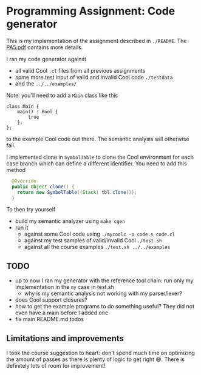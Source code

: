 # Programming Assignment: Code generator

This is my implementation of the assignment described in `./README`. The
[PA5.pdf](https://web.stanford.edu/class/cs143/handouts/PA4.pdf) contains more details.

I ran my code generator against

* all valid Cool `.cl` files from all previous assignments
* some more test input of valid and invalid Cool code `./testdata`
* and the `../../examples/`

Note: you'll need to add a `Main` class like this

```cool
class Main {
	main() : Bool {
		true
	};
};
```

to the example Cool code out there. The semantic analysis will otherwise fail.

I implemented clone in `SymbolTable` to clone the Cool environment for each case branch which
can define a different identifier. You need to add this method

```java
  @Override
  public Object clone() {
    return new SymbolTable((Stack) tbl.clone());
  }
```

To then try yourself

* build my semantic analyzer using `make cgen`
* run it
  * against some Cool code using `./mycoolc -o code.s code.cl`
  * against my test samples of valid/invalid Cool `./test.sh`
  * against all the course examples `./test.sh ../../examples`

## TODO

* up to now I ran my generator with the reference tool chain: run only my implementation in the `my`
case in test.sh
  * why is my semantic analysis not working with my parser/lexer?
* does Cool support closures?
* how to get the example programs to do something useful? They did not even have a main before I
added one
* fix main README.md todos

## Limitations and improvements

I took the course suggestion to heart: don't spend much time on optimizing the amount of passes as
there is plenty of logic to get right 😅. There is definitely lots of room for improvement!

